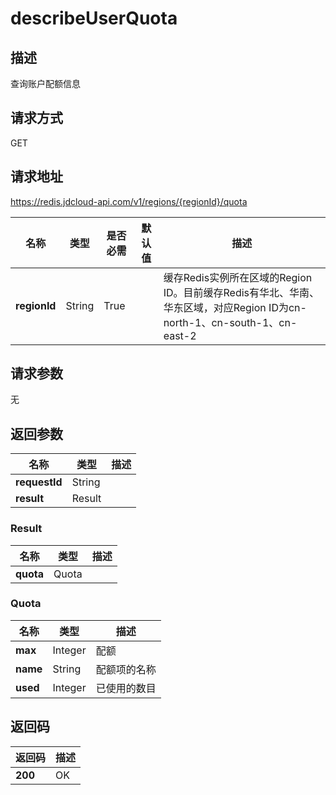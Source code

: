 # describeUserQuota


## 描述
查询账户配额信息

## 请求方式
GET

## 请求地址
https://redis.jdcloud-api.com/v1/regions/{regionId}/quota

|名称|类型|是否必需|默认值|描述|
|---|---|---|---|---|
|**regionId**|String|True| |缓存Redis实例所在区域的Region ID。目前缓存Redis有华北、华南、华东区域，对应Region ID为cn-north-1、cn-south-1、cn-east-2|

## 请求参数
无


## 返回参数
|名称|类型|描述|
|---|---|---|
|**requestId**|String| |
|**result**|Result| |


### Result
|名称|类型|描述|
|---|---|---|
|**quota**|Quota| |
### Quota
|名称|类型|描述|
|---|---|---|
|**max**|Integer|配额|
|**name**|String|配额项的名称|
|**used**|Integer|已使用的数目|

## 返回码
|返回码|描述|
|---|---|
|**200**|OK|
